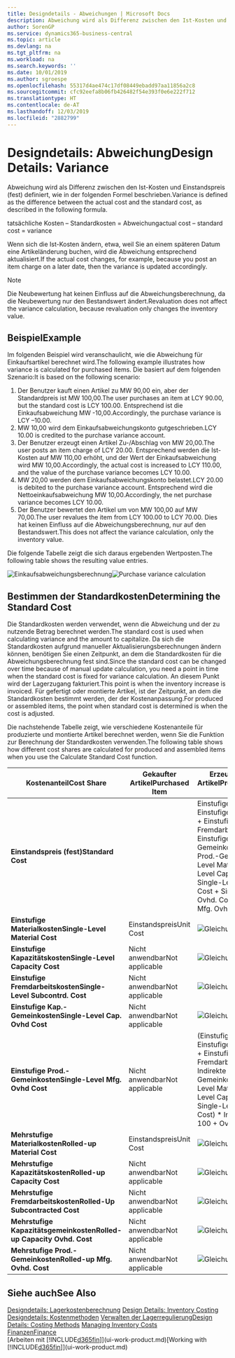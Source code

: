 ```yaml
---
title: Designdetails - Abweichungen | Microsoft Docs
description: Abweichung wird als Differenz zwischen den Ist-Kosten und Einstandspreis (fest) definiert, wie in der folgenden Formel beschrieben.
author: SorenGP
ms.service: dynamics365-business-central
ms.topic: article
ms.devlang: na
ms.tgt_pltfrm: na
ms.workload: na
ms.search.keywords: ''
ms.date: 10/01/2019
ms.author: sgroespe
ms.openlocfilehash: 55317d4ae474c17df08449ebadd97aa11856a2c8
ms.sourcegitcommit: cfc92eefa8b06fb426482f54e393f0e6e222f712
ms.translationtype: HT
ms.contentlocale: de-AT
ms.lasthandoff: 12/03/2019
ms.locfileid: "2882799"
---
```

# <a name="design-details-variance"></a><span data-ttu-id="c56a1-103">Designdetails: Abweichung</span><span class="sxs-lookup"><span data-stu-id="c56a1-103">Design Details: Variance</span></span>
<span data-ttu-id="c56a1-104">Abweichung wird als Differenz zwischen den Ist-Kosten und Einstandspreis (fest) definiert, wie in der folgenden Formel beschrieben.</span><span class="sxs-lookup"><span data-stu-id="c56a1-104">Variance is defined as the difference between the actual cost and the standard cost, as described in the following formula.</span></span>  

 <span data-ttu-id="c56a1-105">tatsächliche Kosten – Standardkosten = Abweichung</span><span class="sxs-lookup"><span data-stu-id="c56a1-105">actual cost – standard cost = variance</span></span>  

 <span data-ttu-id="c56a1-106">Wenn sich die Ist-Kosten ändern, etwa, weil Sie an einem späteren Datum eine Artikeländerung buchen, wird die Abweichung entsprechend aktualisiert.</span><span class="sxs-lookup"><span data-stu-id="c56a1-106">If the actual cost changes, for example, because you post an item charge on a later date, then the variance is updated accordingly.</span></span>  

> [!NOTE]  
>  <span data-ttu-id="c56a1-107">Die Neubewertung hat keinen Einfluss auf die Abweichungsberechnung, da die Neubewertung nur den Bestandswert ändert.</span><span class="sxs-lookup"><span data-stu-id="c56a1-107">Revaluation does not affect the variance calculation, because revaluation only changes the inventory value.</span></span>  

## <a name="example"></a><span data-ttu-id="c56a1-108">Beispiel</span><span class="sxs-lookup"><span data-stu-id="c56a1-108">Example</span></span>  
 <span data-ttu-id="c56a1-109">Im folgenden Beispiel wird veranschaulicht, wie die Abweichung für Einkaufsartikel berechnet wird.</span><span class="sxs-lookup"><span data-stu-id="c56a1-109">The following example illustrates how variance is calculated for purchased items.</span></span> <span data-ttu-id="c56a1-110">Die basiert auf dem folgenden Szenario:</span><span class="sxs-lookup"><span data-stu-id="c56a1-110">It is based on the following scenario:</span></span>  

1.  <span data-ttu-id="c56a1-111">Der Benutzer kauft einen Artikel zu MW 90,00 ein, aber der Standardpreis ist MW 100,00.</span><span class="sxs-lookup"><span data-stu-id="c56a1-111">The user purchases an item at LCY 90.00, but the standard cost is LCY 100.00.</span></span> <span data-ttu-id="c56a1-112">Entsprechend ist die Einkaufsabweichung MW -10,00.</span><span class="sxs-lookup"><span data-stu-id="c56a1-112">Accordingly, the purchase variance is LCY –10.00.</span></span>  
2.  <span data-ttu-id="c56a1-113">MW 10,00 wird dem Einkaufsabweichungskonto gutgeschrieben.</span><span class="sxs-lookup"><span data-stu-id="c56a1-113">LCY 10.00 is credited to the purchase variance account.</span></span>  
3.  <span data-ttu-id="c56a1-114">Der Benutzer erzeugt einen Artikel Zu-/Abschlag von MW 20,00.</span><span class="sxs-lookup"><span data-stu-id="c56a1-114">The user posts an item charge of LCY 20.00.</span></span> <span data-ttu-id="c56a1-115">Entsprechend werden die Ist-Kosten auf MW 110,00 erhöht, und der Wert der Einkaufsabweichung wird MW 10,00.</span><span class="sxs-lookup"><span data-stu-id="c56a1-115">Accordingly, the actual cost is increased to LCY 110.00, and the value of the purchase variance becomes LCY 10.00.</span></span>  
4.  <span data-ttu-id="c56a1-116">MW 20,00 werden dem Einkaufsabweichungskonto belastet.</span><span class="sxs-lookup"><span data-stu-id="c56a1-116">LCY 20.00 is debited to the purchase variance account.</span></span> <span data-ttu-id="c56a1-117">Entsprechend wird die Nettoeinkaufsabweichung MW 10,00.</span><span class="sxs-lookup"><span data-stu-id="c56a1-117">Accordingly, the net purchase variance becomes LCY 10.00.</span></span>  
5.  <span data-ttu-id="c56a1-118">Der Benutzer bewertet den Artikel um von MW 100,00 auf MW 70,00.</span><span class="sxs-lookup"><span data-stu-id="c56a1-118">The user revalues the item from LCY 100.00 to LCY 70.00.</span></span> <span data-ttu-id="c56a1-119">Dies hat keinen Einfluss auf die Abweichungsberechnung, nur auf den Bestandswert.</span><span class="sxs-lookup"><span data-stu-id="c56a1-119">This does not affect the variance calculation, only the inventory value.</span></span>  

 <span data-ttu-id="c56a1-120">Die folgende Tabelle zeigt die sich daraus ergebenden Wertposten.</span><span class="sxs-lookup"><span data-stu-id="c56a1-120">The following table shows the resulting value entries.</span></span>  

 <span data-ttu-id="c56a1-121">![Einkaufsabweichungsberechnung](media/design_details_inventory_costing_11_purchase_variance.png "Einkaufsabweichungsberechnung")</span><span class="sxs-lookup"><span data-stu-id="c56a1-121">![Purchase variance calculation](media/design_details_inventory_costing_11_purchase_variance.png "Purchase variance calculation")</span></span>  

## <a name="determining-the-standard-cost"></a><span data-ttu-id="c56a1-122">Bestimmen der Standardkosten</span><span class="sxs-lookup"><span data-stu-id="c56a1-122">Determining the Standard Cost</span></span>  
 <span data-ttu-id="c56a1-123">Die Standardkosten werden verwendet, wenn die Abweichung und der zu nutzende Betrag berechnet werden.</span><span class="sxs-lookup"><span data-stu-id="c56a1-123">The standard cost is used when calculating variance and the amount to capitalize.</span></span> <span data-ttu-id="c56a1-124">Da sich die Standardkosten aufgrund manueller Aktualisierungsberechnungen ändern können, benötigen Sie einen Zeitpunkt, an dem die Standardkosten für die Abweichungsberechnung fest sind.</span><span class="sxs-lookup"><span data-stu-id="c56a1-124">Since the standard cost can be changed over time because of manual update calculation, you need a point in time when the standard cost is fixed for variance calculation.</span></span> <span data-ttu-id="c56a1-125">An diesem Punkt wird der Lagerzugang fakturiert.</span><span class="sxs-lookup"><span data-stu-id="c56a1-125">This point is when the inventory increase is invoiced.</span></span> <span data-ttu-id="c56a1-126">Für gefertigt oder montierte Artikel, ist der Zeitpunkt, an dem die Standardkosten bestimmt werden, der der Kostenanpassung.</span><span class="sxs-lookup"><span data-stu-id="c56a1-126">For produced or assembled items, the point when standard cost is determined is when the cost is adjusted.</span></span>  

 <span data-ttu-id="c56a1-127">Die nachstehende Tabelle zeigt, wie verschiedene Kostenanteile für produzierte und montierte Artikel berechnet werden, wenn Sie die Funktion zur Berechnung der Standardkosten verwenden.</span><span class="sxs-lookup"><span data-stu-id="c56a1-127">The following table shows how different cost shares are calculated for produced and assembled items when you use the Calculate Standard Cost function.</span></span>  

|<span data-ttu-id="c56a1-128">Kostenanteil</span><span class="sxs-lookup"><span data-stu-id="c56a1-128">Cost Share</span></span>|<span data-ttu-id="c56a1-129">Gekaufter Artikel</span><span class="sxs-lookup"><span data-stu-id="c56a1-129">Purchased Item</span></span>|<span data-ttu-id="c56a1-130">Erzeugter/Montierter Artikel</span><span class="sxs-lookup"><span data-stu-id="c56a1-130">Produced/Assembled Item</span></span>|  
|----------------|--------------------|------------------------------|  
|<span data-ttu-id="c56a1-131">**Einstandspreis (fest)**</span><span class="sxs-lookup"><span data-stu-id="c56a1-131">**Standard Cost**</span></span>||<span data-ttu-id="c56a1-132">Einstufige Materialkosten + Einstufige Kapazitätskosten + Einstufige Fremdarbeitskosten + Einstufige Kap.-Gemeinkosten + Einstufige Prod.-Gemeinkosten</span><span class="sxs-lookup"><span data-stu-id="c56a1-132">Single-Level Material Cost + Single-Level Capacity Cost + Single-Level Subcontrd. Cost + Single-Level Cap. Ovhd. Cost + Single-Level Mfg. Ovhd. Cost</span></span>|  
|<span data-ttu-id="c56a1-133">**Einstufige Materialkosten**</span><span class="sxs-lookup"><span data-stu-id="c56a1-133">**Single-Level Material Cost**</span></span>|<span data-ttu-id="c56a1-134">Einstandspreis</span><span class="sxs-lookup"><span data-stu-id="c56a1-134">Unit Cost</span></span>|<span data-ttu-id="c56a1-135">![Gleichung 1](media/design_details_inventory_costing_11_equation_1.png "Gleichung 1")</span><span class="sxs-lookup"><span data-stu-id="c56a1-135">![Equation 1](media/design_details_inventory_costing_11_equation_1.png "Equation 1")</span></span>|  
|<span data-ttu-id="c56a1-136">**Einstufige Kapazitätskosten**</span><span class="sxs-lookup"><span data-stu-id="c56a1-136">**Single-Level Capacity Cost**</span></span>|<span data-ttu-id="c56a1-137">Nicht anwendbar</span><span class="sxs-lookup"><span data-stu-id="c56a1-137">Not applicable</span></span>|<span data-ttu-id="c56a1-138">![Gleichung 2](media/design_details_inventory_costing_11_equation_2.png "Gleichung 2")</span><span class="sxs-lookup"><span data-stu-id="c56a1-138">![Equation 2](media/design_details_inventory_costing_11_equation_2.png "Equation 2")</span></span>|  
|<span data-ttu-id="c56a1-139">**Einstufige Fremdarbeitskosten**</span><span class="sxs-lookup"><span data-stu-id="c56a1-139">**Single-Level Subcontrd. Cost**</span></span>|<span data-ttu-id="c56a1-140">Nicht anwendbar</span><span class="sxs-lookup"><span data-stu-id="c56a1-140">Not applicable</span></span>|<span data-ttu-id="c56a1-141">![Gleichung 3](media/design_details_inventory_costing_11_equation_3.png "Gleichung 3")</span><span class="sxs-lookup"><span data-stu-id="c56a1-141">![Equation 3](media/design_details_inventory_costing_11_equation_3.png "Equation 3")</span></span>|  
|<span data-ttu-id="c56a1-142">**Einstufige Kap.-Gemeinkosten**</span><span class="sxs-lookup"><span data-stu-id="c56a1-142">**Single-Level Cap. Ovhd Cost**</span></span>|<span data-ttu-id="c56a1-143">Nicht anwendbar</span><span class="sxs-lookup"><span data-stu-id="c56a1-143">Not applicable</span></span>|<span data-ttu-id="c56a1-144">![Gleichung 4](media/design_details_inventory_costing_11_equation_4.png "Gleichung 4")</span><span class="sxs-lookup"><span data-stu-id="c56a1-144">![Equation 4](media/design_details_inventory_costing_11_equation_4.png "Equation 4")</span></span>|  
|<span data-ttu-id="c56a1-145">**Einstufige Prod.-Gemeinkosten**</span><span class="sxs-lookup"><span data-stu-id="c56a1-145">**Single-Level Mfg. Ovhd Cost**</span></span>|<span data-ttu-id="c56a1-146">Nicht anwendbar</span><span class="sxs-lookup"><span data-stu-id="c56a1-146">Not applicable</span></span>|<span data-ttu-id="c56a1-147">(Einstufige Materialkosten + Einstufige Kapazitätskosten + Einstufige Fremdarbeitskosten) \* Indirekte Kosten %/100 + Gemeinkostensatz</span><span class="sxs-lookup"><span data-stu-id="c56a1-147">(Single-Level Material Cost + Single-Level Capacity Cost + Single-Level Subcontrd. Cost) \* Indirect Cost % / 100 + Overhead Rate</span></span>|  
|<span data-ttu-id="c56a1-148">**Mehrstufige Materialkosten**</span><span class="sxs-lookup"><span data-stu-id="c56a1-148">**Rolled-up Material Cost**</span></span>|<span data-ttu-id="c56a1-149">Einstandspreis</span><span class="sxs-lookup"><span data-stu-id="c56a1-149">Unit Cost</span></span>|<span data-ttu-id="c56a1-150">![Gleichung 5](media/design_details_inventory_costing_11_equation_5.png "Gleichung 5")</span><span class="sxs-lookup"><span data-stu-id="c56a1-150">![Equation 5](media/design_details_inventory_costing_11_equation_5.png "Equation 5")</span></span>|  
|<span data-ttu-id="c56a1-151">**Mehrstufige Kapazitätskosten**</span><span class="sxs-lookup"><span data-stu-id="c56a1-151">**Rolled-up Capacity Cost**</span></span>|<span data-ttu-id="c56a1-152">Nicht anwendbar</span><span class="sxs-lookup"><span data-stu-id="c56a1-152">Not applicable</span></span>|<span data-ttu-id="c56a1-153">![Gleichung 6](media/design_details_inventory_costing_11_equation_6.png "Gleichung 6")</span><span class="sxs-lookup"><span data-stu-id="c56a1-153">![Equation 6](media/design_details_inventory_costing_11_equation_6.png "Equation 6")</span></span>|  
|<span data-ttu-id="c56a1-154">**Mehrstufige Fremdarbeitskosten**</span><span class="sxs-lookup"><span data-stu-id="c56a1-154">**Rolled-Up Subcontracted Cost**</span></span>|<span data-ttu-id="c56a1-155">Nicht anwendbar</span><span class="sxs-lookup"><span data-stu-id="c56a1-155">Not applicable</span></span>|<span data-ttu-id="c56a1-156">![Gleichung 7](media/design_details_inventory_costing_11_equation_7.png "Gleichung 7")</span><span class="sxs-lookup"><span data-stu-id="c56a1-156">![Equation 7](media/design_details_inventory_costing_11_equation_7.png "Equation 7")</span></span>|  
|<span data-ttu-id="c56a1-157">**Mehrstufige Kapazitätsgemeinkosten**</span><span class="sxs-lookup"><span data-stu-id="c56a1-157">**Rolled-up Capacity Ovhd. Cost**</span></span>|<span data-ttu-id="c56a1-158">Nicht anwendbar</span><span class="sxs-lookup"><span data-stu-id="c56a1-158">Not applicable</span></span>|<span data-ttu-id="c56a1-159">![Gleichung 8](media/design_details_inventory_costing_11_equation_8.png "Gleichung 8")</span><span class="sxs-lookup"><span data-stu-id="c56a1-159">![Equation 8](media/design_details_inventory_costing_11_equation_8.png "Equation 8")</span></span>|  
|<span data-ttu-id="c56a1-160">**Mehrstufige Prod.-Gemeinkosten**</span><span class="sxs-lookup"><span data-stu-id="c56a1-160">**Rolled-up Mfg. Ovhd. Cost**</span></span>|<span data-ttu-id="c56a1-161">Nicht anwendbar</span><span class="sxs-lookup"><span data-stu-id="c56a1-161">Not applicable</span></span>|<span data-ttu-id="c56a1-162">![Gleichung 9](media/design_details_inventory_costing_11_equation_9.png "Gleichung 9")</span><span class="sxs-lookup"><span data-stu-id="c56a1-162">![Equation 9](media/design_details_inventory_costing_11_equation_9.png "Equation 9")</span></span>|  

## <a name="see-also"></a><span data-ttu-id="c56a1-163">Siehe auch</span><span class="sxs-lookup"><span data-stu-id="c56a1-163">See Also</span></span>  
 <span data-ttu-id="c56a1-164">[Designdetails: Lagerkostenberechnung](design-details-inventory-costing.md) </span><span class="sxs-lookup"><span data-stu-id="c56a1-164">[Design Details: Inventory Costing](design-details-inventory-costing.md) </span></span>  
 <span data-ttu-id="c56a1-165">[Designdetails: Kostenmethoden](design-details-costing-methods.md) [Verwalten der Lagerregulierung](finance-manage-inventory-costs.md)</span><span class="sxs-lookup"><span data-stu-id="c56a1-165">[Design Details: Costing Methods](design-details-costing-methods.md) [Managing Inventory Costs](finance-manage-inventory-costs.md)</span></span>  
 [<span data-ttu-id="c56a1-166">Finanzen</span><span class="sxs-lookup"><span data-stu-id="c56a1-166">Finance</span></span>](finance.md)  
 <span data-ttu-id="c56a1-167">[Arbeiten mit [!INCLUDE[d365fin](includes/d365fin_md.md)]](ui-work-product.md)</span><span class="sxs-lookup"><span data-stu-id="c56a1-167">[Working with [!INCLUDE[d365fin](includes/d365fin_md.md)]](ui-work-product.md)</span></span>
